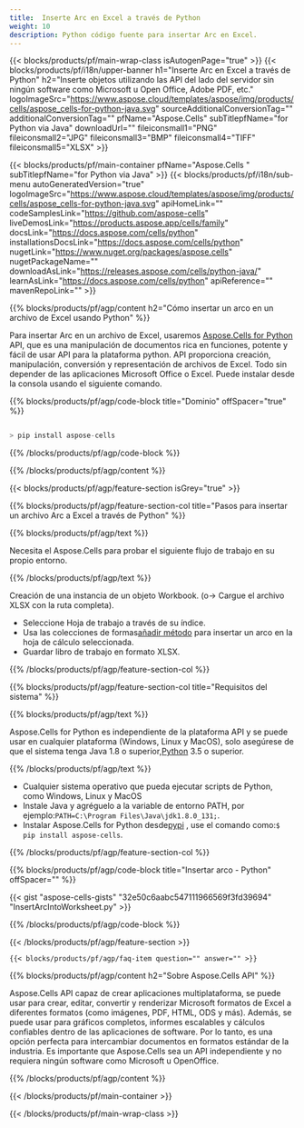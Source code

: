 ```yaml
---
title:  Inserte Arc en Excel a través de Python
weight: 10
description: Python código fuente para insertar Arc en Excel.
---
```

{{< blocks/products/pf/main-wrap-class isAutogenPage="true" >}}
{{< blocks/products/pf/i18n/upper-banner h1="Inserte Arc en Excel a través de Python" h2="Inserte objetos utilizando las API del lado del servidor sin ningún software como Microsoft u Open Office, Adobe PDF, etc." logoImageSrc="https://www.aspose.cloud/templates/aspose/img/products/cells/aspose_cells-for-python-java.svg" sourceAdditionalConversionTag="" additionalConversionTag="" pfName="Aspose.Cells" subTitlepfName="for Python via Java" downloadUrl="" fileiconsmall1="PNG" fileiconsmall2="JPG" fileiconsmall3="BMP" fileiconsmall4="TIFF" fileiconsmall5="XLSX" >}}

{{< blocks/products/pf/main-container pfName="Aspose.Cells " subTitlepfName="for Python via Java" >}}
{{< blocks/products/pf/i18n/sub-menu autoGeneratedVersion="true" logoImageSrc="https://www.aspose.cloud/templates/aspose/img/products/cells/aspose_cells-for-python-java.svg" apiHomeLink="" codeSamplesLink="https://github.com/aspose-cells" liveDemosLink="https://products.aspose.app/cells/family" docsLink="https://docs.aspose.com/cells/python" installationsDocsLink="https://docs.aspose.com/cells/python" nugetLink="https://www.nuget.org/packages/aspose.cells" nugetPackageName="" downloadAsLink="https://releases.aspose.com/cells/python-java/" learnAsLink="https://docs.aspose.com/cells/python" apiReference="" mavenRepoLink="" >}}

{{% blocks/products/pf/agp/content h2="Cómo insertar un arco en un archivo de Excel usando Python" %}}

 Para insertar Arc en un archivo de Excel, usaremos
 [Aspose.Cells for Python](https://pypi.org/project/aspose-cells/) 
 API, que es una manipulación de documentos rica en funciones, potente y fácil de usar API para la plataforma python. API proporciona creación, manipulación, conversión y representación de archivos de Excel. Todo sin depender de las aplicaciones Microsoft Office o Excel. Puede instalar desde la consola usando el siguiente comando.

{{% blocks/products/pf/agp/code-block title="Dominio" offSpacer="true" %}}

```cs

> pip install aspose-cells

```

{{% /blocks/products/pf/agp/code-block %}}

{{% /blocks/products/pf/agp/content %}}

{{< blocks/products/pf/agp/feature-section isGrey="true" >}}

{{% blocks/products/pf/agp/feature-section-col title="Pasos para insertar un archivo Arc a Excel a través de Python" %}}

{{% blocks/products/pf/agp/text %}}

Necesita el Aspose.Cells para probar el siguiente flujo de trabajo en su propio entorno.

{{% /blocks/products/pf/agp/text %}}

Creación de una instancia de un objeto Workbook. (o-> Cargue el archivo XLSX con la ruta completa).
+ Seleccione Hoja de trabajo a través de su índice.
 + Usa las colecciones de formas[añadir método](https://reference.aspose.com/cells/java/com.aspose.cells/shapecollection#addArc(int,%20int,%20int,%20int,%20int,%20int)) para insertar un arco en la hoja de cálculo seleccionada.
+ Guardar libro de trabajo en formato XLSX.

{{% /blocks/products/pf/agp/feature-section-col %}}

{{% blocks/products/pf/agp/feature-section-col title="Requisitos del sistema" %}}

{{% blocks/products/pf/agp/text %}}

 Aspose.Cells for Python es independiente de la plataforma API y se puede usar en cualquier plataforma (Windows, Linux y MacOS), solo asegúrese de que el sistema tenga Java 1.8 o superior,[Python](https://www.python.org/downloads/) 3.5 o superior.
 
{{% /blocks/products/pf/agp/text %}}

-  Cualquier sistema operativo que pueda ejecutar scripts de Python, como Windows, Linux y MacOS
-  Instale Java y agréguelo a la variable de entorno PATH, por ejemplo:<code>PATH=C:\Program Files\Java\jdk1.8.0_131;</code>.
-  Instalar Aspose.Cells for Python desde<a href="https://pypi.org/project/aspose-cells/">pypi</a> , use el comando como:<code>$ pip install aspose-cells</code>.

{{% /blocks/products/pf/agp/feature-section-col %}}

{{% blocks/products/pf/agp/code-block title="Insertar arco - Python" offSpacer="" %}}

{{< gist "aspose-cells-gists" "32e50c6aabc547111966569f3fd39694" "InsertArcIntoWorksheet.py" >}}

{{% /blocks/products/pf/agp/code-block %}}

{{< /blocks/products/pf/agp/feature-section >}}

    {{< blocks/products/pf/agp/faq-item question="" answer="" >}}
 

<!-- aboutfile Starts -->

{{% blocks/products/pf/agp/content h2="Sobre Aspose.Cells API" %}}

Aspose.Cells API capaz de crear aplicaciones multiplataforma, se puede usar para crear, editar, convertir y renderizar Microsoft formatos de Excel a diferentes formatos (como imágenes, PDF, HTML, ODS y más). Además, se puede usar para gráficos completos, informes escalables y cálculos confiables dentro de las aplicaciones de software. Por lo tanto, es una opción perfecta para intercambiar documentos en formatos estándar de la industria. Es importante que Aspose.Cells sea un API independiente y no requiera ningún software como Microsoft u OpenOffice.

{{% /blocks/products/pf/agp/content %}}



<!-- aboutfile Ends -->
<!--
{{< blocks/products/pf/agp/other-supported-section title="Other Supported Splitting Formats" subTitle="Using C#, One can also split large file into chunks of many other file formats including." >}}

{{< blocks/products/pf/agp/other-supported-section-item href="https://products.aspose.com/cells/net/splitter/ods/" name="ODS" description="OpenDocument Spreadsheet File" >}}
{{< blocks/products/pf/agp/other-supported-section-item href="https://products.aspose.com/cells/net/splitter/xls/" name="XLS" description="Excel Binary Format" >}}
{{< blocks/products/pf/agp/other-supported-section-item href="https://products.aspose.com/cells/net/splitter/xlsb/" name="XLSB" description="Binary Excel Workbook File" >}}
{{< blocks/products/pf/agp/other-supported-section-item href="https://products.aspose.com/cells/net/splitter/xlsm/" name="XLSM" description="Spreasheet File" >}}

{{< /blocks/products/pf/agp/other-supported-section >}}

-->

{{< /blocks/products/pf/main-container >}}
    
{{< /blocks/products/pf/main-wrap-class >}}
